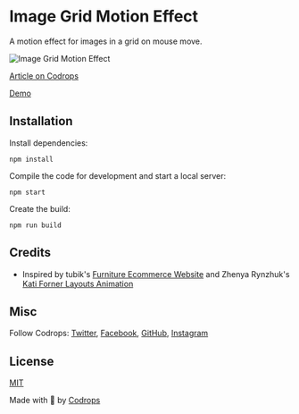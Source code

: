 # Image Grid Motion Effect

A motion effect for images in a grid on mouse move. 

![Image Grid Motion Effect](https://tympanus.net/codrops/wp-content/uploads/2020/06/MotionGrid_featured.jpg)

[Article on Codrops](https://tympanus.net/codrops/?p=50073)

[Demo](http://tympanus.net/Tutorials/ImageGridMotionEffect/)


## Installation

Install dependencies:

```
npm install
```

Compile the code for development and start a local server:

```
npm start
```

Create the build:

```
npm run build
```

## Credits

- Inspired by tubik's [Furniture Ecommerce Website](https://dribbble.com/shots/11630366-Furniture-Ecommerce-Website) and Zhenya Rynzhuk's [Kati Forner Layouts Animation](https://dribbble.com/shots/11234009-Kati-Forner-Layouts-Animation)

## Misc

Follow Codrops: [Twitter](http://www.twitter.com/codrops), [Facebook](http://www.facebook.com/codrops), [GitHub](https://github.com/codrops), [Instagram](https://www.instagram.com/codropsss/)

## License
[MIT](LICENSE)

Made with :blue_heart: by [Codrops](http://www.codrops.com)